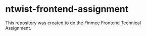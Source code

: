# ntwist-frontend-assignment
This repository was created to do the Finmee Frontend Technical Assignment.
